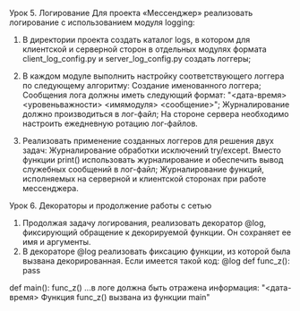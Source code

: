 Урок 5. Логирование
Для проекта «Мессенджер» реализовать логирование с использованием модуля logging:

1. В директории проекта создать каталог logs, в котором для клиентской и серверной сторон в отдельных 
модулях формата client_log_config.py и server_log_config.py создать логгеры;
2. В каждом модуле выполнить настройку соответствующего логгера по следующему алгоритму:
Создание именованного логгера;
Сообщения лога должны иметь следующий формат: "<дата-время> <уровеньважности> <имямодуля> <сообщение>";
Журналирование должно производиться в лог-файл;
На стороне сервера необходимо настроить ежедневную ротацию лог-файлов.

3. Реализовать применение созданных логгеров для решения двух задач:
Журналирование обработки исключений try/except. Вместо функции print() использовать журналирование 
и обеспечить вывод служебных сообщений в лог-файл;
Журналирование функций, исполняемых на серверной и клиентской сторонах при работе мессенджера.

Урок 6. Декораторы и продолжение работы с сетью
1. Продолжая задачу логирования, реализовать декоратор @log, фиксирующий обращение к декорируемой функции. 
Он сохраняет ее имя и аргументы.
2. В декораторе @log реализовать фиксацию функции, из которой была вызвана декорированная. Если имеется такой код:
@log
def func_z():
 pass

def main():
 func_z()
...в логе должна быть отражена информация:
"<дата-время> Функция func_z() вызвана из функции main"